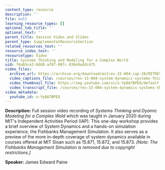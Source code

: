```yaml
---
content_type: resource
description: ''
file: null
learning_resource_types: []
optional_tab_title: ''
optional_text: ''
parent_title: Session Video and Slides
parent_type: SupplementalResourceSection
related_resources_text: ''
resource_index_text: ''
resourcetype: Video
title: Systems Thinking and Modeling for a Complex World
uid: f6ab5ce2-0dd8-af87-08fc-836e9addc475
video_files:
  archive_url: https://archive.org/download/mitres-15-004-iap-20/MITRES15-004IAP20_System_Dynamics_300k.mp4
  video_captions_file: /courses/res-15-004-system-dynamics-systems-thinking-and-modeling-for-a-complex-world-january-iap-2020/c3dd38f9af3052cca8d6f20cd171f1b7_o-Yp8A7BPE8.vtt
  video_thumbnail_file: https://img.youtube.com/vi/o-Yp8A7BPE8/default.jpg
  video_transcript_file: /courses/res-15-004-system-dynamics-systems-thinking-and-modeling-for-a-complex-world-january-iap-2020/0c69abc4986594e01df51c597cadc689_o-Yp8A7BPE8.pdf
video_metadata:
  youtube_id: o-Yp8A7BPE8
---
```


**Description:** Full session video recording of _Systems Thinking and Dyamic Modeling for a Complex Wold_ which was taught in January 2020 during MIT's Independent Activities Period (IAP). This one-day workshop provides a brief overview of System Dynamics and a hands-on simulation experience, the Fishbanks Management Simulation. It also serves as a preview of the more in-depth coverage of system dynamics available in courses offered at MIT Sloan such as 15.871, 15.872, and 15.873. _\[Note: The Fishbanks Management Simulation is removed due to copyright restrictions_._\]_

**Speaker:** James Edward Paine